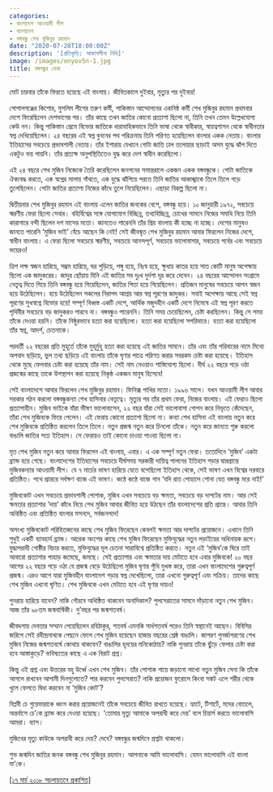 ```yaml
---
categories:
- বাংলাদেশ আওয়ামী লীগ
- বাংলাদেশ
- বঙ্গবন্ধু শেখ মুজিবুর রহমান
date: "2020-07-28T18:00:00Z"
description: '[প্রতিকৃতি: আকাশলীনা নিধি]'
image: /images/onyov5n-1.jpg
title: বঙ্গবন্ধুর ফেরা
---
```

মোট চারবার তাঁকে ফিরতে হয়েছে এই বাংলায়। জীবিতকালে দুইবার, মৃত্যুর পর দুইবার!

গোপালগঞ্জের কিশোর, মুসলিম লীগের তরুণ কর্মী, পাকিস্তান আন্দোলনের একনিষ্ঠ কর্মী শেখ মুজিবুর রহমান প্রথমবার দেশে ফিরেছিলেন দেশভাগের পর। তাঁর কাছে তখন জাতির কোনো প্রত্যাশা ছিলো না, তিনি তখন তেমন উল্লেখযোগ্য কেউ নন। কিন্তু পাকিস্তান প্রেমে বিভোর জাতিকে ধারাবাহিকভাবে তিনি ভাষা থেকে স্বাধীকার, স্বায়ত্বশাসন থেকে স্বাধীনতার স্বপ্ন দেখিয়েছিলেন। ২৪ বছরের এই স্বপ্ন বুননের পথ পরিক্রমায় তিনি পরিণত হয়েছিলেন বাংলার একক নেতায়। বাংলার ইতিহাসের সবচেয়ে প্রভাবশালী নেতায়। তাঁর ইশারায় যেখানে গোটা জাতি ঢাল তলোয়ার ছাড়াই অসম যুদ্ধে ঝাঁপ দিতে একটুও ভয় পায়নি। তাঁর প্রত্যক্ষ অনুপস্থিতিতেও যুদ্ধ করে দেশ স্বাধীন করেছিলো।

এই ২৪ বছরে শেখ মুজিব নিজেকে তৈরি করেছিলেন জনগনের সমান্তরালে একজন একক বঙ্গবন্ধুকে। গোটা জাতিকে ঐক্যবদ্ধ করতে, এক স্বপ্নের মালায় গাঁথতে, এক যুদ্ধে ঝাঁপিয়ে পরতে তিনি জাতির আকাঙ্খাকে তিলে তিলে গড়ে তুলেছিলেন। গোটা জাতির প্রত্যাশা নিজের কাঁধে তুলে নিয়েছিলেন। এছাড়া বিকল্প ছিলো না।

দ্বিতীয়বার শেখ মুজিবুর রহমান এই বাংলায় এলেন জাতির জনকের বেশে, বঙ্গবন্ধু হয়ে। ১০ জানুয়ারী ১৯৭২, সবচেয়ে স্মরণীয় ফেরা ছিলো সেবার। বহির্বিশ্বের সঙ্গে যোগাযোগ বিচ্ছিন্ন, তথ্যবিচ্ছিন্ন, চোখের সামনে নিজের সমাধি নিয়ে তিনি কারাগারে বন্দী ছিলেন দশ মাসের মতো। জানতেও পারেননি তাঁর প্রিয় বাংলায় কী হচ্ছে না হচ্ছে। দেশের মানুষও জানতে পারেনি ‘মুজিব ভাই’ বেঁচে আছেন কি নেই! সেই জীবন্মৃত শেখ মুজিবুর রহমান আবার ফিরলেন নিজের দেশে, স্বাধীন বাংলায়। এ ফেরা ছিলো সবচেয়ে স্মরণীয়, সবচেয়ে আনন্দপূর্ণ, সবচেয়ে ভালোবাসার, সবচেয়ে গর্বের এবং সবচেয়ে ভয়েরও!

ত্রিশ লক্ষ স্বজন হারিয়ে, সম্ভ্রম হারিয়ে, ঘর পুড়িয়ে, পঙ্গু হয়ে, নিঃস্ব হয়ে, ক্ষুধায় কাতর হয়ে সাত কোটি মানুষ অপেক্ষায় ছিলো এক জাদুকরের। জাদুর ছোঁয়ায় যিনি এই জাতির সব দুঃখ দুর্দশা দূর করে দেবেন। ২৪ বছরের আন্দোলন সংগ্রামে নেতৃত্ব দিতে গিয়ে তিনি বঙ্গবন্ধু হয়ে গিয়েছিলেন, জাতির পিতা হয়ে গিয়েছিলেন। প্রতিজন মানুষের সবচেয়ে আপন স্বজন হয়ে উঠেছিলেন। হয়ে উঠেছিলেন সকলের নিরাপদ আশ্রয় আর স্বপ্ন পূরণের জাদুকর। সবাই অপেক্ষায় আছে সেই স্বপ্ন পূরণের সুখস্বপ্নে বিভোর হয়ে! সম্পূর্ণ বিধ্বস্ত একটি দেশে, আর্থিক মজুদহীন একটি দেশে নিমেষে এই স্বপ্ন পূরণ করতে পৃথিবীর সবচেয়ে বড় জাদুকরও পারবে না। বঙ্গবন্ধুও পারেননি। তিনি সময় চেয়েছিলেন, চেষ্টা করছিলেন। কিন্তু সে সময় তাঁকে দেওয়া হয়নি। তাঁকে নিষ্ঠুরভাবে হত্যা করা হয়েছিলো। হত্যা করা হয়েছিলো সপরিবারে। হত্যা করা হয়েছিলো তাঁর স্বপ্ন, আদর্শ, চেতনাকে।

পরবর্তী ২২ বছরের প্রতি মুহূর্তে তাঁকে মুহূর্মুহু হত্যা করা হয়েছে এই জাতির সামনে। তাঁর এবং তাঁর পরিবারের নামে মিথ্যে অপবাদ ছড়িয়ে, ভুল তথ্য ছড়িয়ে এই বাংলায় তাঁকে ঘৃণার পাত্রে পরিণত করার সবরকম চেষ্টা করা হয়েছে। ইতিহাস থেকে মুছে ফেলবার চেষ্টা করা হয়েছে তাঁর নাম। সেই নাম নেওয়াও শাস্তিযোগ্য ছিলো। দীর্ঘ ২২ বছরে গড়ে ওঠা প্রজন্মের কাছে তাকে উপস্থাপন করা হয়েছে নিকৃষ্ঠ একজন মানুষ হিসেবে!

সেই বাংলাদেশে আবার ফিরলেন শেখ মুজিবুর রহমান। ফিনিক্স পাখির মতো। ১৯৯৬ সালে। যখন আওয়ামী লীগ আবার সরকার গঠন করলো বঙ্গবন্ধুকন্যা শেখ হাসিনার নেতৃত্বে। মৃত্যুর পর তাঁর প্রথম ফেরা, নিজের বাংলায়। এই ফেরাও ছিলো প্রত্যাশাহীন। মুজিব ভাইকে যাঁরা ভীষণ ভালোবাসেন, ২২ বছর যাঁরা সেই ভালোবাসা গোপন করে নিভৃতে কেঁদেছেন, তাঁরা শেখ মুজিবকে ফিরে পেলেন। এই ফেরায় কোনো প্রত্যাশা ছিলো না। কন্যা শেখ হাসিনা এই বাংলায় নতুন করে শেখ মুজিবকে প্রতিষ্ঠিত করলেন তিলে তিলে। নতুন প্রজন্ম নতুন করে চিনলো তাঁকে। নতুন করে জানতে শুরু করলো বাঙালি জাতির সত্য ইতিহাস। সে ফেরায়ও তাই কোনো চাওয়া পাওয়া ছিলো না।

মৃত শেখ মুজিব নতুন করে আবার ফিরলেন এই বাংলায়, এবার। এ এক সম্পূর্ণ নতুন ফেরা। ততোদিনে ‘মুজিব’ একটা ব্র্যান্ড হয়ে গেছে। বাংলাদেশের ইতিহাসের সবচেয়ে দীর্ঘসময় সরকারী দায়িত্ব পালনের ইতিহাস গড়ার দ্বারপ্রান্তে মুজিবকন্যার আওয়ামী লীগ। যে ৭ মার্চের ভাষণ হারিয়ে যেতে বসেছিলো ইতিহাস থেকে, সেই ভাষণ এখন বিশ্বের দরবারে প্রতিষ্ঠিত। পথে প্রান্তরে সর্বক্ষণ বাজে এই ভাষণ। কণ্ঠে কণ্ঠে বাজে গান ‘যদি রাত পোহালে শোনা যেত বঙ্গবন্ধু মরে নাই!’

মুজিবকোট এখন সবচেয়ে প্রভাবশালী পোশাক, মুজিব এখন সবচেয়ে বড় ক্ষমতা, সবচেয়ে বড় দাপটের নাম। আর সেই ক্ষমতার প্রত্যাশার ’দায়’ কাঁধে নিয়ে শেখ মুজিব আবার জীবিত হয়ে উঠছেন তাঁর বাংলাদেশের প্রতি প্রান্তে। আবার তিনি অধিষ্ঠিত এবং প্রতিষ্ঠিত বাংলার মসনদে, সর্বজনপদে!

অসংখ্য মুজিবকোট পরিহিতজনের কাছে শেখ মুজিব ফিরেছেন কেবলই ক্ষমতা আর দাপটের প্রয়োজনে। এখানে তিনি শুধুই একটি ব্যাবহার্য ব্র্যান্ড। আরেক অংশের কাছে শেখ মুজিব ফিরেছেন মুক্তিযুদ্ধের নতুন লড়াইয়ের অধিনায়ক রূপে। যুদ্ধাপরাধী গোষ্ঠীর বিচার করতে, মুক্তিযুদ্ধের মূল চেতনা সারাবিশ্বে প্রতিষ্ঠিত করতে। নতুন এই ‘মুজিব’কে ঘিরে তাই আবারো প্রত্যাশার পাহাড় জমেছে, জমছে। সেই প্রত্যাশার এবং ক্ষমতার দায় মেটাতে হবে এবার মুজিবকে! ২০ বছর আগের ২২ বছরে গড়ে ওঠা যে প্রজন্ম বেড়ে উঠেছিলো মুজিব ঘৃণার পুঁথি মুখস্ত করে, তারা এখন বাংলাদেশের গুরুত্বপূর্ণ প্রজন্ম। এরও আগে যারা মুজিবহীন বাংলাদেশ গড়ার স্বপ্ন দেখেছিলো, তারা এখনো গুরুত্বপূর্ণ এবং সক্রিয়। তাদের কাছে শেখ মুজিব এখনো ঘৃণিত। শেখ মুজিবকে এখন মেটাতে হবে এই ঘৃণার দায়ও!

পুনরায় হারিয়ে যাবেন? নাকি গৌরবে অধিষ্ঠিত থাকবেন অনাদিকাল? পুলসেরাতের সামনে দাঁড়ানো নতুন শেখ মুজিব। আজ তাঁর ৯৮তম জন্মবার্ষিকী। দু’বছর পর জন্মশতবর্ষ।

জীবদ্দশায় দেবতার সম্মান পেয়েছিলেন রবিঠাকুর, শতবর্ষ এমনকি সার্ধশতবর্ষ পরেও তিনি স্বস্থানেই আছেন। বিবিসির জরিপে সেই রবীন্দ্রনাথকে পেছনে ফেলে শেখ মুজিব হয়েছেন হাজার বছরের শ্রেষ্ঠ বাঙালি। জাগরণ পুনর্জাগরণের শেখ মুজিব নিজের জন্মশতবর্ষে কোথায় থাকবেন? বাঙালির হৃদয়ের মনিকোঠায়? নাকি পুনরায় তাঁকে ছুঁড়ে ফেলার চেষ্টা করা হবে আস্তাকুড়ে? ভবিষ্যতের কাছে এ এক বিরাট প্রশ্ন।

কিন্তু এই প্রশ্ন এবং উত্তরের বহু উর্ধ্বে এখন শেখ মুজিব। তাঁর পোশাক গায়ে জড়ানো লাখো নতুন মুজিব সেনা কি তাঁকে আগলে রাখবেন আগামী দিনগুলোতে? পার করবেন পুলসেরাত? নাকি প্রয়োজন ফুরোলে কিংবা সঙ্কট এলে শরীর থেকে খুলে ফেলতে দ্বিধা করবেন না ‘মুজিব কোট’?

বিপ্লবী চে গুয়েভারাকে ধ্বংস করার প্রয়োজনেই তাঁকে সবচেয়ে জীবিত রাখতে হয়েছে। হ্যাটে, টিশার্টে, মদের বোতলে, অন্তর্বাসে চে’কে ব্র্যান্ড করে দেওয়া হয়েছে। ‘তোমার মৃত্যু আমাকে অপরাধী করে দেয়’ বলে চিয়ার্স করতে ভালোবাসি আমরা। ব্যাস।

মুজিবের মৃত্যু কাউকে অপরাধী করে দেয়? দেবে? বঙ্গবন্ধুর জন্মদিনে প্রশ্নটা থাকলো।

শুভ জন্মদিন জাতির জনক বঙ্গবন্ধু শেখ মুজিবুর রহমান। আপনাকে আমি ভালোবাসি। যেমন ভালোবাসি এই বাংলা মা’কে।

[\[১৭ মার্চ ২০১৮ সচলায়তনে প্রকাশিত\]](http://www.sachalayatan.com/nazrul_islam/57014)